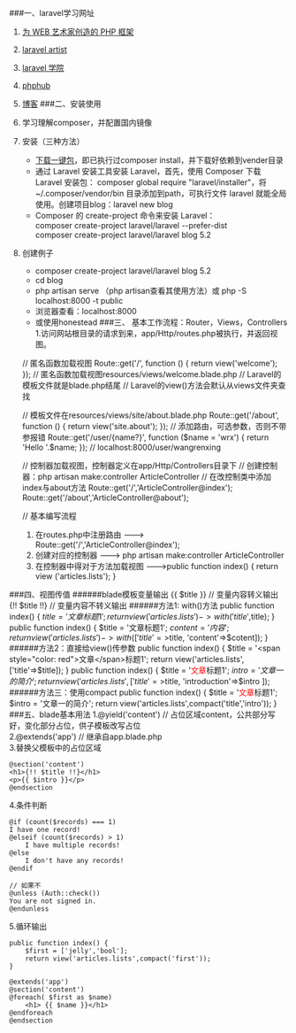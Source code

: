 ###一、laravel学习网址
1. [为 WEB 艺术家创造的 PHP 框架](http://www.golaravel.com/)
2. [laravel artist](https://laravist.com/)
3. [laravel 学院](http://laravelacademy.org/)
4. [phphub](https://phphub.org/)
5. [博客](https://jellybool.com)
###二、安装使用
1. 学习理解composer，并配置国内镜像
2. 安装（三种方法）
   + [下载一键包](http://www.golaravel.com/download/)，即已执行过composer install，并下载好依赖到vender目录
   + 通过 Laravel 安装工具安装 Laravel，首先，使用 Composer 下载 Laravel 安装包：
	composer global require "laravel/installer"，将 ~/.composer/vendor/bin 目录添加到path，可执行文件 laravel 就能全局使用。创建项目blog：laravel new blog
   + Composer 的 create-project 命令来安装 Laravel：  
	composer create-project laravel/laravel --prefer-dist  
	composer create-project laravel/laravel blog 5.2
3. 创建例子
   + composer create-project laravel/laravel blog 5.2
   + cd blog
   + php artisan serve （php artisan查看其使用方法）或 php -S localhost:8000 -t public
   + 浏览器查看：localhost:8000
   + 或使用honestead
###三、 基本工作流程：Router，Views，Controllers
1.访问网站根目录的请求到来，app/Http/routes.php被执行，并返回视图。

	// 匿名函数加载视图
	Route::get('/', function () {
	    return view('welcome');
	});
	// 匿名函数加载视图resources/views/welcome.blade.php
	// Laravel的模板文件就是blade.php结尾
	// Laravel的view()方法会默认从views文件夹查找

	// 模板文件在resources/views/site/about.blade.php
	Route::get('/about', function () {
	    return view('site.about');
	});
	// 添加路由，可选参数，否则不带参报错
	Route::get('/user/{name?}', function ($name = 'wrx') {
	    return 'Hello '.$name;
	});
	// localhost:8000/user/wangrenxing

	// 控制器加载视图，控制器定义在app/Http/Controllers目录下
	// 创建控制器：php artisan make:controller ArticleController 
	// 在改控制类中添加index与about方法
	Route::get('/','ArticleController@index');
	Route::get('/about','ArticleController@about');
	
	// 基本编写流程
	1. 在routes.php中注册路由 ---> Route::get('/','ArticleController@index');
	2. 创建对应的控制器 ---> php artisan make:controller ArticleController
	3. 在控制器中得对于方法加载视图 --->public function index() { return view ('articles.lists'); }

###四、视图传值
######blade模板变量输出
	{{ $title }} // 变量内容转义输出
	{!! $title !!} // 变量内容不转义输出
######方法1: with()方法
	public function index() {
        $title = '文章标题1';
        return view('articles.lists')->with('title',$title);
    }
	public function index() {
        $title = '文章标题1';
		$content = '内容';
        return view('articles.lists')->with(['title'=>$title, 'content'=>$cotent]);
    }
######方法2：直接给view()传参数
	public function index() {
        $title = '<span style="color: red">文章</span>标题1';
        return view('articles.lists',['title'=>$title]);
    }
	public function index() {
        $title = '<span style="color: red">文章</span>标题1';
        $intro = '文章一的简介';
        return view('articles.lists',[
			'title'=>$title,
			'introduction'=>$intro
			]);
######方法三：使用compact
	public function index() {
        $title = '<span style="color: red">文章</span>标题1';
        $intro = '文章一的简介';
        return view('articles.lists',compact('title','intro'));
    }
###五、blade基本用法
1.@yield('content') // 占位区域content，公共部分写好，变化部分占位，供子模板改写占位  
2.@extends('app') // 继承自app.blade.php  
3.替换父模板中的占位区域  

	@section('content')
	<h1>{!! $title !!}</h1>
	<p>{{ $intro }}</p>
	@endsection 

4.条件判断

	@if (count($records) === 1)
    I have one record!
	@elseif (count($records) > 1)
	    I have multiple records!
	@else
	    I don't have any records!
	@endif

	// 如果不
	@unless (Auth::check())
    You are not signed in.
	@endunless
	
5.循环输出

	public function index() {
        $first = ['jelly','bool'];
        return view('articles.lists',compact('first'));
    }

	@extends('app')
	@section('content')
	@foreach( $first as $name)
	    <h1> {{ $name }}</h1>
	@endforeach
	@endsection